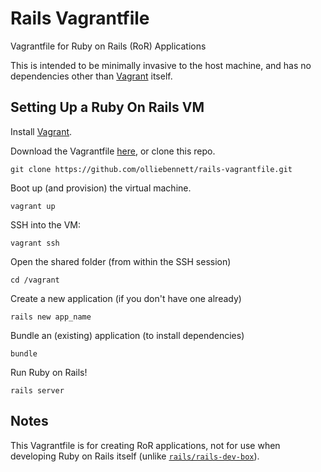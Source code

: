# Rails Vagrantfile

Vagrantfile for Ruby on Rails (RoR) Applications

This is intended to be minimally invasive to the host machine, and has no dependencies other than [Vagrant](http://www.vagrantup.com/) itself.

## Setting Up a Ruby On Rails VM

Install [Vagrant](http://www.vagrantup.com/).

Download the Vagrantfile [here](https://raw.githubusercontent.com/olliebennett/rails-vagrantfile/master/Vagrantfile), or clone this repo.

	git clone https://github.com/olliebennett/rails-vagrantfile.git

Boot up (and provision) the virtual machine.

	vagrant up

SSH into the VM:

	vagrant ssh

Open the shared folder (from within the SSH session)

	cd /vagrant

Create a new application (if you don't have one already)

	rails new app_name

Bundle an (existing) application (to install dependencies)

	bundle

Run Ruby on Rails!

	rails server

## Notes

This Vagrantfile is for creating RoR applications, not for use when developing Ruby on Rails itself (unlike [`rails/rails-dev-box`](https://github.com/rails/rails-dev-box)).